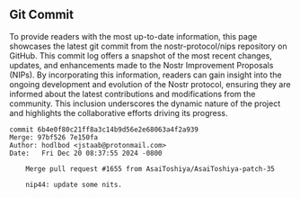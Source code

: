 ## Git Commit
To provide readers with the most up-to-date information, this page showcases the latest git commit from the nostr-protocol/nips repository on GitHub. This commit log offers a snapshot of the most recent changes, updates, and enhancements made to the Nostr Improvement Proposals (NIPs). By incorporating this information, readers can gain insight into the ongoing development and evolution of the Nostr protocol, ensuring they are informed about the latest contributions and modifications from the community. This inclusion underscores the dynamic nature of the project and highlights the collaborative efforts driving its progress.

```shell
commit 6b4e0f80c21ff8a3c14b9d56e2e68063a4f2a939
Merge: 97bf526 7e150fa
Author: hodlbod <jstaab@protonmail.com>
Date:   Fri Dec 20 08:37:55 2024 -0800

    Merge pull request #1655 from AsaiToshiya/AsaiToshiya-patch-35
    
    nip44: update some nits.
```
